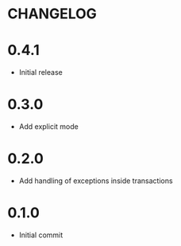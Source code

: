 # CHANGELOG

# 0.4.1

- Initial release

# 0.3.0

- Add explicit mode

# 0.2.0

- Add handling of exceptions inside transactions

# 0.1.0

- Initial commit
